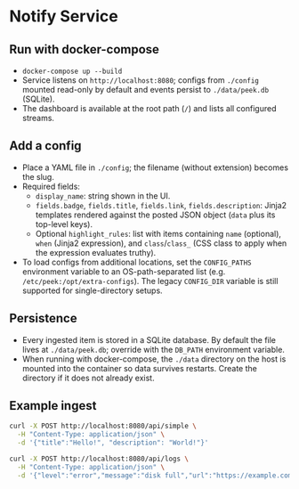 # Notify Service

## Run with docker-compose
- `docker-compose up --build`
- Service listens on `http://localhost:8080`; configs from `./config` mounted read-only by default and events persist to `./data/peek.db` (SQLite).
- The dashboard is available at the root path (`/`) and lists all configured streams.

## Add a config
- Place a YAML file in `./config`; the filename (without extension) becomes the slug.
- Required fields:
  - `display_name`: string shown in the UI.
  - `fields.badge`, `fields.title`, `fields.link`, `fields.description`: Jinja2 templates rendered against the posted JSON object (`data` plus its top-level keys).
  - Optional `highlight_rules`: list with items containing `name` (optional), `when` (Jinja2 expression), and `class`/`class_` (CSS class to apply when the expression evaluates truthy).
- To load configs from additional locations, set the `CONFIG_PATHS` environment variable to an OS-path-separated list (e.g. `/etc/peek:/opt/extra-configs`). The legacy `CONFIG_DIR` variable is still supported for single-directory setups.

## Persistence
- Every ingested item is stored in a SQLite database. By default the file lives at `./data/peek.db`; override with the `DB_PATH` environment variable.
- When running with docker-compose, the `./data` directory on the host is mounted into the container so data survives restarts. Create the directory if it does not already exist.

## Example ingest
```bash
curl -X POST http://localhost:8080/api/simple \
  -H "Content-Type: application/json" \
  -d '{"title":"Hello!", "description": "World!"}'
```

```bash
curl -X POST http://localhost:8080/api/logs \
  -H "Content-Type: application/json" \
  -d '{"level":"error","message":"disk full","url":"https://example.com/alerts","details":"Check storage quotas"}'
```
